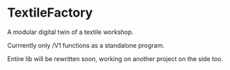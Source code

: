 # TextileFactory

A modular digital twin of a textile workshop.

Currrently only /V1 functions as a standalone program.

Entire lib will be rewritten soon, working on another project on the side too. 
